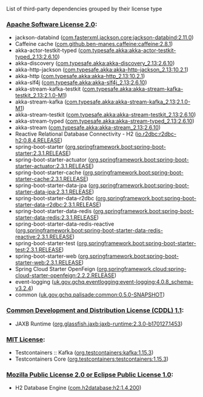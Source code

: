 List of third-party dependencies grouped by their license type

### [Apache Software License 2.0](./licenses/apache_software_license_2.0.txt):
* jackson-databind ([com.fasterxml.jackson.core:jackson-databind:2.11.0](http://github.com/FasterXML/jackson))
* Caffeine cache ([com.github.ben-manes.caffeine:caffeine:2.8.1](https://github.com/ben-manes/caffeine))
* akka-actor-testkit-typed ([com.typesafe.akka:akka-actor-testkit-typed_2.13:2.6.10](https://akka.io/))
* akka-discovery ([com.typesafe.akka:akka-discovery_2.13:2.6.10](https://akka.io/))
* akka-http-jackson ([com.typesafe.akka:akka-http-jackson_2.13:10.2.1](https://akka.io))
* akka-http ([com.typesafe.akka:akka-http_2.13:10.2.1](https://akka.io))
* akka-slf4j ([com.typesafe.akka:akka-slf4j_2.13:2.6.10](https://akka.io/))
* akka-stream-kafka-testkit ([com.typesafe.akka:akka-stream-kafka-testkit_2.13:2.1.0-M1](https://doc.akka.io/docs/alpakka-kafka/current))
* akka-stream-kafka ([com.typesafe.akka:akka-stream-kafka_2.13:2.1.0-M1](https://doc.akka.io/docs/alpakka-kafka/current))
* akka-stream-testkit ([com.typesafe.akka:akka-stream-testkit_2.13:2.6.10](https://akka.io/))
* akka-stream-typed ([com.typesafe.akka:akka-stream-typed_2.13:2.6.10](https://akka.io/))
* akka-stream ([com.typesafe.akka:akka-stream_2.13:2.6.10](https://akka.io/))
* Reactive Relational Database Connectivity - H2 ([io.r2dbc:r2dbc-h2:0.8.4.RELEASE](https://github.com/r2dbc/r2dbc-h2))
* spring-boot-starter ([org.springframework.boot:spring-boot-starter:2.3.1.RELEASE](https://spring.io/projects/spring-boot))
* spring-boot-starter-actuator ([org.springframework.boot:spring-boot-starter-actuator:2.3.1.RELEASE](https://spring.io/projects/spring-boot))
* spring-boot-starter-cache ([org.springframework.boot:spring-boot-starter-cache:2.3.1.RELEASE](https://spring.io/projects/spring-boot))
* spring-boot-starter-data-jpa ([org.springframework.boot:spring-boot-starter-data-jpa:2.3.1.RELEASE](https://spring.io/projects/spring-boot))
* spring-boot-starter-data-r2dbc ([org.springframework.boot:spring-boot-starter-data-r2dbc:2.3.1.RELEASE](https://spring.io/projects/spring-boot))
* spring-boot-starter-data-redis ([org.springframework.boot:spring-boot-starter-data-redis:2.3.1.RELEASE](https://spring.io/projects/spring-boot))
* spring-boot-starter-data-redis-reactive ([org.springframework.boot:spring-boot-starter-data-redis-reactive:2.3.1.RELEASE](https://spring.io/projects/spring-boot))
* spring-boot-starter-test ([org.springframework.boot:spring-boot-starter-test:2.3.1.RELEASE](https://spring.io/projects/spring-boot))
* spring-boot-starter-web ([org.springframework.boot:spring-boot-starter-web:2.3.1.RELEASE](https://spring.io/projects/spring-boot))
* Spring Cloud Starter OpenFeign ([org.springframework.cloud:spring-cloud-starter-openfeign:2.2.2.RELEASE](https://projects.spring.io/spring-cloud))
* event-logging ([uk.gov.gchq.eventlogging:event-logging:4.0.8_schema-v3.2.4](https://github.com/gchq/event-logging))
* common ([uk.gov.gchq.palisade:common:0.5.0-SNAPSHOT](https://github.com/gchq/Palisade-common))

### [Common Development and Distribution License (CDDL) 1.1](./licenses/cddl_gpl_1.1.html):
* JAXB Runtime ([org.glassfish.jaxb:jaxb-runtime:2.3.0-b170127.1453](http://jaxb.java.net/jaxb-runtime-parent/jaxb-runtime))

### [MIT License](./licenses/mit_license.html):
* Testcontainers :: Kafka ([org.testcontainers:kafka:1.15.3](https://testcontainers.org))
* Testcontainers Core ([org.testcontainers:testcontainers:1.15.3](https://testcontainers.org))

### [Mozilla Public License 2.0 or Eclipse Public License 1.0](./licenses/mpl_2.0_or_epl_1.0.html):
* H2 Database Engine ([com.h2database:h2:1.4.200](https://h2database.com))
